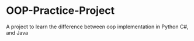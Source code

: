 # OOP-Practice-Project
A project to learn the difference between oop implementation in Python C#, and Java
